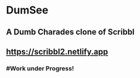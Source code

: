 # DumSee

## A Dumb Charades clone of Scribbl

## https://scribbl2.netlify.app

### #Work under Progress!
